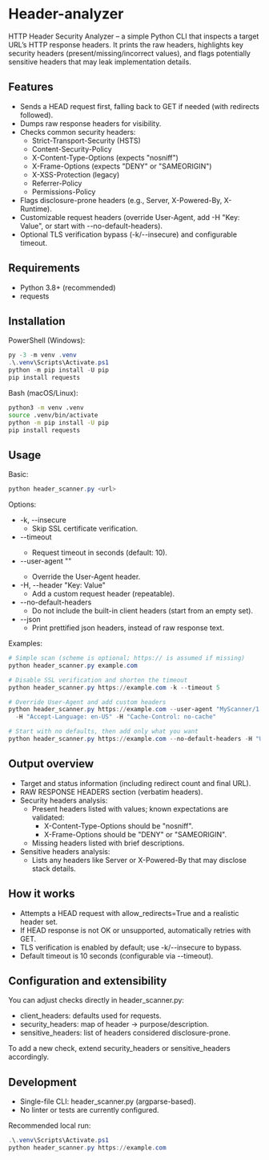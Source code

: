 # Header-analyzer

HTTP Header Security Analyzer – a simple Python CLI that inspects a target URL’s HTTP response headers. It prints the raw headers, highlights key security headers (present/missing/incorrect values), and flags potentially sensitive headers that may leak implementation details.

## Features

- Sends a HEAD request first, falling back to GET if needed (with redirects followed).
- Dumps raw response headers for visibility.
- Checks common security headers:
  - Strict-Transport-Security (HSTS)
  - Content-Security-Policy
  - X-Content-Type-Options (expects "nosniff")
  - X-Frame-Options (expects "DENY" or "SAMEORIGIN")
  - X-XSS-Protection (legacy)
  - Referrer-Policy
  - Permissions-Policy
- Flags disclosure-prone headers (e.g., Server, X-Powered-By, X-Runtime).
- Customizable request headers (override User-Agent, add -H "Key: Value", or start with --no-default-headers).
- Optional TLS verification bypass (-k/--insecure) and configurable timeout.

## Requirements

- Python 3.8+ (recommended)
- requests

## Installation

PowerShell (Windows):

```powershell
py -3 -m venv .venv
.\.venv\Scripts\Activate.ps1
python -m pip install -U pip
pip install requests
```

Bash (macOS/Linux):

```bash
python3 -m venv .venv
source .venv/bin/activate
python -m pip install -U pip
pip install requests
```

## Usage

Basic:

```powershell
python header_scanner.py <url>
```

Options:

- -k, --insecure
  - Skip SSL certificate verification.
- --timeout <int>
  - Request timeout in seconds (default: 10).
- --user-agent "<string>"
  - Override the User-Agent header.
- -H, --header "Key: Value"
  - Add a custom request header (repeatable).
- --no-default-headers
  - Do not include the built-in client headers (start from an empty set).
- --json
  - Print prettified json headers, instead of raw response text.

Examples:

```powershell
# Simple scan (scheme is optional; https:// is assumed if missing)
python header_scanner.py example.com

# Disable SSL verification and shorten the timeout
python header_scanner.py https://example.com -k --timeout 5

# Override User-Agent and add custom headers
python header_scanner.py https://example.com --user-agent "MyScanner/1.0" `
  -H "Accept-Language: en-US" -H "Cache-Control: no-cache"

# Start with no defaults, then add only what you want
python header_scanner.py https://example.com --no-default-headers -H "User-Agent: curl/8.0"
```

## Output overview

- Target and status information (including redirect count and final URL).
- RAW RESPONSE HEADERS section (verbatim headers).
- Security headers analysis:
  - Present headers listed with values; known expectations are validated:
    - X-Content-Type-Options should be "nosniff".
    - X-Frame-Options should be "DENY" or "SAMEORIGIN".
  - Missing headers listed with brief descriptions.
- Sensitive headers analysis:
  - Lists any headers like Server or X-Powered-By that may disclose stack details.

## How it works

- Attempts a HEAD request with allow_redirects=True and a realistic header set.
- If HEAD response is not OK or unsupported, automatically retries with GET.
- TLS verification is enabled by default; use -k/--insecure to bypass.
- Default timeout is 10 seconds (configurable via --timeout).

## Configuration and extensibility

You can adjust checks directly in header_scanner.py:

- client_headers: defaults used for requests.
- security_headers: map of header -> purpose/description.
- sensitive_headers: list of headers considered disclosure-prone.

To add a new check, extend security_headers or sensitive_headers accordingly.

## Development

- Single-file CLI: header_scanner.py (argparse-based).
- No linter or tests are currently configured.

Recommended local run:

```powershell
.\.venv\Scripts\Activate.ps1
python header_scanner.py https://example.com
```
